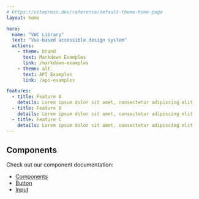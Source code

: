 ```yaml
---
# https://vitepress.dev/reference/default-theme-home-page
layout: home

hero:
  name: "VWC Library"
  text: "Vue-based accessible design system"
  actions:
    - theme: brand
      text: Markdown Examples
      link: /markdown-examples
    - theme: alt
      text: API Examples
      link: /api-examples

features:
  - title: Feature A
    details: Lorem ipsum dolor sit amet, consectetur adipiscing elit
  - title: Feature B
    details: Lorem ipsum dolor sit amet, consectetur adipiscing elit
  - title: Feature C
    details: Lorem ipsum dolor sit amet, consectetur adipiscing elit
---
```


## Components

Check out our component documentation:

- [Components](/docs/components)
- [Button](/docs/components/button)
- [Input](/docs/components/input)
<!-- - [Icon](/docs/components/icon) -->
